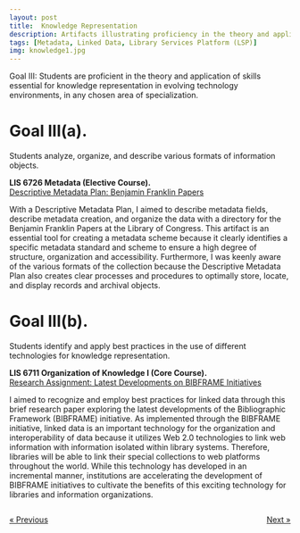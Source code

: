 ```yaml
---
layout: post
title:  Knowledge Representation
description: Artifacts illustrating proficiency in the theory and application of skills essential for knowledge representation in evolving technology environments, in any chosen area of specialization. # Add post description (optional)
tags: [Metadata, Linked Data, Library Services Platform (LSP)]
img: knowledge1.jpg
---
```

Goal III: Students are proficient in the theory and application of skills essential for knowledge representation in evolving technology environments, in any chosen area of specialization.

# Goal III(a). 
Students analyze, organize, and describe various formats of information objects.

<p><b>LIS 6726 Metadata (Elective Course).</b><br/><a href="https://eoroyal26.github.io/assets/pdf/BIBFRAME_Initiatives_ROYAL_v4.pdf" target="blank">Descriptive Metadata Plan: Benjamin Franklin Papers</a></p>

With a Descriptive Metadata Plan, I aimed to describe metadata fields, describe metadata creation, and organize the data with a directory for the Benjamin Franklin Papers at the Library of Congress. This artifact is an essential tool for creating a metadata scheme because it clearly identifies a specific metadata standard and scheme to ensure a high degree of structure, organization and accessibility. Furthermore, I was keenly aware of the various formats of the collection because the Descriptive Metadata Plan also creates clear processes and procedures to optimally store, locate, and display records and archival objects.


# Goal III(b). 
Students identify and apply best practices in the use of different technologies for knowledge representation.

<p><b>LIS 6711 Organization of Knowledge I (Core Course).</b><br/><a href="https://eoroyal26.github.io/assets/pdf/BIBFRAME_Initiatives_ROYAL_v4.pdf" target="blank">Research Assignment: Latest Developments on BIBFRAME Initiatives</a></p>

I aimed to recognize and employ best practices for linked data through this brief research paper exploring the latest developments of the Bibliographic Framework (BIBFRAME) initiative. As implemented through the BIBFRAME initiative, linked data is an important technology for the organization and interoperability of data because it utilizes Web 2.0 technologies to link web information with information isolated within library systems. Therefore, libraries will be able to link their special collections to web platforms throughout the world. While this technology has developed in an incremental manner, institutions are accelerating the development of BIBFRAME initiatives to cultivate the benefits of this exciting technology for libraries and information organizations. 

<body>

<div style="display: flex; justify-content: space-between;">
  <p style="background-color: transparent;"><a href="https://eoroyal26.github.io/systems-and-services/" class="previous">&laquo; Previous</a></p>
  <p style="background-color: transparent;"><a href="https://eoroyal26.github.io/theory-and-praxis/" class="next">Next &raquo;</a></p>
</div>
   
</body>


<!--Check out the [Jekyll docs][jekyll-docs] for more info on how to get the most out of Jekyll. File all bugs/feature requests at [Jekyll’s GitHub repo][jekyll-gh]. If you have questions, you can ask them on [Jekyll Talk][jekyll-talk].-->

[jekyll-docs]: https://jekyllrb.com/docs/home
[jekyll-gh]:   https://github.com/jekyll/jekyll
[jekyll-talk]: https://talk.jekyllrb.com/
